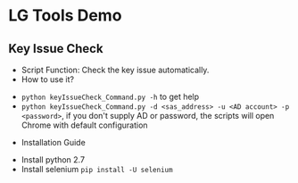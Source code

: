 # LG Tools Demo

## Key Issue Check

- Script Function: Check the key issue automatically. 
- How to use it?
 + `python keyIssueCheck_Command.py -h` to get help
 + `python keyIssueCheck_Command.py -d <sas_address> -u <AD account> -p <password>`, if you don't supply AD or password, the scripts will open Chrome with default configuration
- Installation Guide
 + Install python 2.7
 + Install selenium `pip install -U selenium`
